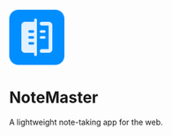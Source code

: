 <img src="notemasterIcon.svg" style="height: 100px">[]()

# NoteMaster

A lightweight note-taking app for the web.
